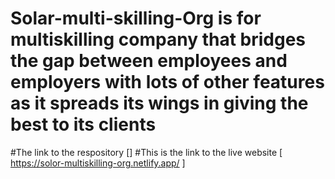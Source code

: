 # Solar-multi-skilling-Org is for multiskilling company that bridges the gap between employees and employers with lots of other features as it spreads its wings in giving the best to its clients
#The link to the respository []
#This is the link to the live website [ https://solor-multiskilling-org.netlify.app/ ]
 
